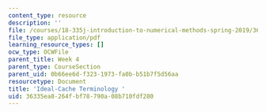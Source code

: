 ```yaml
---
content_type: resource
description: ''
file: /courses/18-335j-introduction-to-numerical-methods-spring-2019/36335ea8264fbf78790a08b710fdf280_ideal-cache.pdf
file_type: application/pdf
learning_resource_types: []
ocw_type: OCWFile
parent_title: Week 4
parent_type: CourseSection
parent_uid: 0b66ee6d-f323-1973-fa0b-b51b7f5d56aa
resourcetype: Document
title: 'Ideal-Cache Terminology '
uid: 36335ea8-264f-bf78-790a-08b710fdf280
---
```

